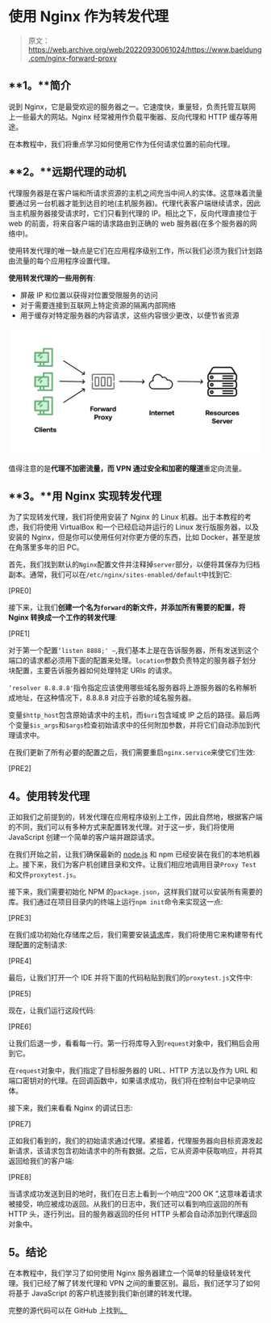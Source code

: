 # 使用 Nginx 作为转发代理

> 原文：<https://web.archive.org/web/20220930061024/https://www.baeldung.com/nginx-forward-proxy>

## **1。**简介

说到 Nginx，它是最受欢迎的服务器之一。它速度快，重量轻，负责托管互联网上一些最大的网站。Nginx 经常被用作负载平衡器、反向代理和 HTTP 缓存等用途。

在本教程中，我们将重点学习如何使用它作为任何请求位置的前向代理。

## **2。**远期代理的动机

代理服务器是在客户端和所请求资源的主机之间充当中间人的实体。这意味着流量要通过另一台机器才能到达目的地(主机服务器)。代理代表客户端继续请求，因此当主机服务器接受请求时，它们只看到代理的 IP。相比之下，反向代理直接位于 web 的前面，将来自客户端的请求路由到正确的 web 服务器(在多个服务器的网络中)。

使用转发代理的唯一缺点是它们在应用程序级别工作，所以我们必须为我们计划路由流量的每个应用程序设置代理。

**使用转发代理的一些用例有**:

*   屏蔽 IP 和位置以获得对位置受限服务的访问
*   对于需要连接到互联网上特定资源的隔离内部网络
*   用于缓存对特定服务器的内容请求，这些内容很少更改，以便节省资源

[![forward proxy scheme](img/e5dfa0a2eef12f8a55236ffd28abca12.png)](/web/20220802202610/https://www.baeldung.com/wp-content/uploads/2022/04/Forward-Proxy-01.png)

值得注意的是**代理不加密流量，而 VPN 通过安全和加密的隧道**重定向流量。

## **3。**用 Nginx 实现转发代理

为了实现转发代理，我们将使用安装了 Nginx 的 Linux 机器。出于本教程的考虑，我们将使用 VirtualBox 和一个已经启动并运行的 Linux 发行版服务器，以及安装的 Nginx，但是你可以使用任何对你更方便的东西，比如 Docker，甚至是放在角落里多年的旧 PC。

首先，我们找到默认的`Nginx`配置文件并注释掉`server`部分，以便将其保存为归档副本。通常，我们可以在`/etc/nginx/sites-enabled/default`中找到它:

[PRE0]

接下来，让我们**创建一个名为`forward`的新文件，并添加所有需要的配置，将 Nginx 转换成一个工作的转发代理**:

[PRE1]

对于第一个配置`‘listen 8888;' –`,我们基本上是在告诉服务器，所有发送到这个端口的请求都必须用下面的配置来处理。`location`参数负责特定的服务器子划分块配置，主要告诉服务器如何处理特定 URIs 的请求。

`‘resolver 8.8.8.8'`指令指定应该使用哪些域名服务器将上游服务器的名称解析成地址，在这种情况下，8.8.8.8 对应于谷歌的域名服务器。

变量`$http_host`包含原始请求中的主机，而`$uri`包含域或 IP 之后的路径。最后两个变量`$is_args`和`$args`检查初始请求中的任何附加参数，并将它们自动添加到代理请求中。

在我们更新了所有必要的配置之后，我们需要重启`nginx.service`来使它们生效:

[PRE2]

## **4。使用转发代理**

正如我们之前提到的，转发代理在应用程序级别上工作，因此自然地，根据客户端的不同，我们可以有多种方式来配置转发代理。对于这一步，我们将使用 JavaScript 创建一个简单的客户端并跟踪请求。

在我们开始之前，让我们确保最新的 [node.js](https://web.archive.org/web/20220802202610/https://nodejs.org/en/download/) 和 npm 已经安装在我们的本地机器上。接下来，我们为客户机创建目录和文件。让我们相应地调用目录`Proxy Test`和文件`proxytest.js`。

接下来，我们需要初始化 NPM 的`package.json`，这样我们就可以安装所有需要的库。我们通过在项目目录内的终端上运行`npm init`命令来实现这一点:

[PRE3]

在我们成功初始化存储库之后，我们需要安装[请求](https://web.archive.org/web/20220802202610/https://www.npmjs.com/package/request)库，我们将使用它来构建带有代理配置的定制请求:

[PRE4]

最后，让我们打开一个 IDE 并将下面的代码粘贴到我们的`proxytest.js`文件中:

[PRE5]

现在，让我们运行这段代码:

[PRE6]

让我们后退一步，看看每一行。第一行将库导入到`request`对象中，我们稍后会用到它。

在`request`对象中，我们指定了目标服务器的 URL、HTTP 方法以及作为 URL 和端口密钥对的代理。在回调函数中，如果请求成功，我们将在控制台中记录响应体。

接下来，我们来看看 Nginx 的调试日志:

[PRE7]

正如我们看到的，我们的初始请求通过代理。紧接着，代理服务器向目标资源发起新请求，该请求包含初始请求中的所有数据。之后，它从资源中获取响应，并将其返回给我们的客户端:

[PRE8]

当请求成功发送到目的地时，我们在日志上看到一个响应“200 OK ”,这意味着请求被接受，响应被成功返回。从我们的日志中，我们还可以看到响应返回的所有 HTTP 头，逐行列出。目的服务器返回的任何 HTTP 头都会自动添加到代理返回对象中。

## **5。结论**

在本教程中，我们学习了如何使用 Nginx 服务器建立一个简单的轻量级转发代理。我们已经了解了转发代理和 VPN 之间的重要区别。最后，我们还学习了如何将基于 JavaScript 的客户机连接到我们新创建的转发代理。

完整的源代码可以在 GitHub 上找到[。](https://web.archive.org/web/20220802202610/https://github.com/eugenp/tutorials/tree/master/nginx-forward-proxy)